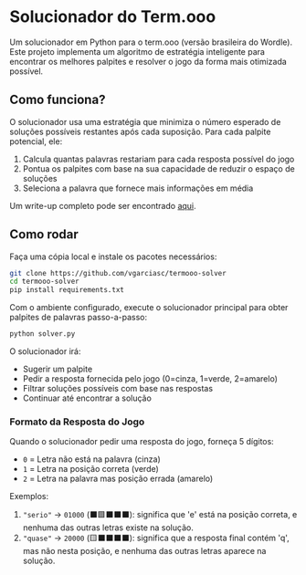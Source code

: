 # Solucionador do Term.ooo

Um solucionador em Python para o term.ooo (versão brasileira do Wordle). Este projeto implementa um algoritmo de estratégia inteligente para encontrar os melhores palpites e resolver o jogo da forma mais otimizada possível.

## Como funciona?

O solucionador usa uma estratégia que minimiza o número esperado de soluções possíveis restantes após cada suposição. Para cada palpite potencial, ele:

1. Calcula quantas palavras restariam para cada resposta possível do jogo
2. Pontua os palpites com base na sua capacidade de reduzir o espaço de soluções
3. Seleciona a palavra que fornece mais informações em média

Um write-up completo pode ser encontrado [aqui](https://vinizinho.net/projects/termooo).

## Como rodar

Faça uma cópia local e instale os pacotes necessários:

```bash
git clone https://github.com/vgarciasc/termooo-solver
cd termooo-solver
pip install requirements.txt
```

Com o ambiente configurado, execute o solucionador principal para obter palpites de palavras passo-a-passo:

```bash
python solver.py
```

O solucionador irá:
- Sugerir um palpite
- Pedir a resposta fornecida pelo jogo (0=cinza, 1=verde, 2=amarelo)
- Filtrar soluções possíveis com base nas respostas
- Continuar até encontrar a solução

### Formato da Resposta do Jogo

Quando o solucionador pedir uma resposta do jogo, forneça 5 dígitos:
- `0` = Letra não está na palavra (cinza)
- `1` = Letra na posição correta (verde)
- `2` = Letra na palavra mas posição errada (amarelo)

Exemplos: 
1. `"serio"` → `01000` (⬛🟩⬛⬛⬛): significa que 'e' está na posição correta, e nenhuma das outras letras existe na solução. 
2. `"quase"` → `20000` (🟨⬛⬛⬛⬛): significa que a resposta final contém 'q', mas não nesta posição, e nenhuma das outras letras aparece na solução. 
